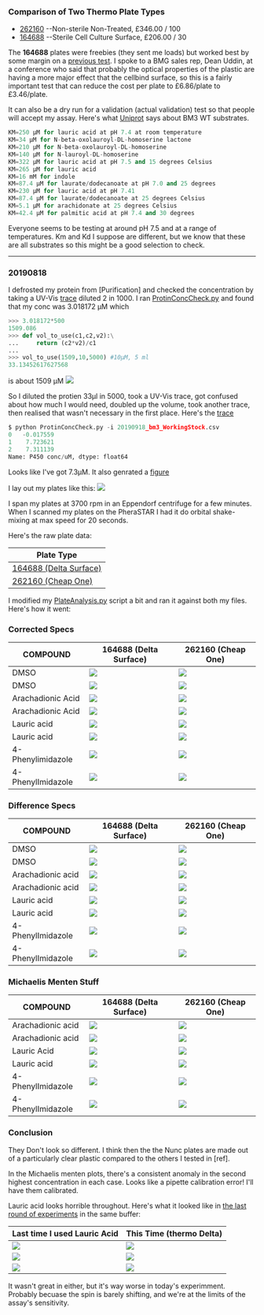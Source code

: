 ### Comparison of Two Thermo Plate Types
* [262160](https://www.thermofisher.com/order/catalog/product/262160?SID=srch-hj-262160) --Non-sterile	Non-Treated, £346.00 / 100
*   [164688](https://www.thermofisher.com/order/catalog/product/164688?SID=srch-hj-164688) --Sterile	Cell Culture Surface, £206.00 / 30

The **164688** plates were freebies (they sent me loads) but worked best by some
margin on a [previous
test](201906_PlateAssayDevelopment/11_Validation/readme.md). I spoke to a BMG
sales rep, Dean Uddin, at a conference who said that probably the optical
properties of the plastic are having a more major effect that the cellbind
surface, so this is a fairly important test that can reduce the cost per plate
to £6.86/plate to £3.46/plate.

It can also be a dry run for a validation (actual validation) test so that people will accept my assay.
Here's what [Uniprot](https://www.uniprot.org/uniprot/P14779) says about BM3 WT substrates.

```python
KM=250 µM for lauric acid at pH 7.4 at room temperature
KM=34 µM for N-beta-oxolauroyl-DL-homoserine lactone
KM=210 µM for N-beta-oxolauroyl-DL-homoserine
KM=140 µM for N-lauroyl-DL-homoserine
KM=322 µM for lauric acid at pH 7.5 and 15 degrees Celsius
KM=265 µM for lauric acid
KM=16 mM for indole
KM=87.4 µM for laurate/dodecanoate at pH 7.0 and 25 degrees
KM=230 µM for lauric acid at pH 7.41
KM=87.4 µM for laurate/dodecanoate at 25 degrees Celsius
KM=5.1 µM for arachidonate at 25 degrees Celsius
KM=42.4 µM for palmitic acid at pH 7.4 and 30 degrees
```

Everyone seems to be testing at around pH 7.5 and at a range of temperatures. Km and Kd I suppose are different, but we know that these are all substrates so this might be a good selection to check.

**********
### 20190818
I defrosted my protein from [Purification] and checked the concentration by taking a UV-Vis [trace](20190918_bm3ConcCheck.csv) diluted 2 in 1000. I ran [ProtinConcCheck.py](ProtinConcCheck.py) and found that my conc was 3.018172 µM which
```python
>>> 3.018172*500
1509.086
>>> def vol_to_use(c1,c2,v2):\
...     return (c2*v2)/c1
...
>>> vol_to_use(1509,10,5000) #10µM, 5 ml
33.13452617627568
```
is about 1509 µM
![](20190918_bm3ConcCheck.png)

So I diluted the protien 33µl in 5000, took a UV-Vis trace, got confused about how much I would need, doubled up the volume, took another trace, then realised that wasn't necessary in the first place. Here's the [trace](20190918_bm3_WorkingStock.csv)
```python
$ python ProtinConcCheck.py -i 20190918_bm3_WorkingStock.csv
0   -0.017559
1    7.723621
2    7.311139
Name: P450 conc/uM, dtype: float64
```
Looks like I've got 7.3µM. It also genrated a [figure](20190918_bm3_WorkingStock.csvPlot.png)

I lay out my plates like this:
![](assets/readme-891ec51f.png)

I span my plates at 3700 rpm in an Eppendorf centrifuge for a few minutes. When I scanned my plates on the PheraSTAR I had it do orbital shake-mixing at max speed for 20 seconds.

Here's the raw plate data:

|Plate Type|
|------|
|[164688 (Delta Surface)](20190918_ThermoDelta.CSV)|
|[262160 (Cheap One)](20190918_ThermoCheap.CSV)

I modified my [PlateAnalysis.py](PlateAnalysis.py) script a bit and ran it against both my files. Here's how it went:

### Corrected Specs
|COMPOUND|164688 (Delta Surface)|262160 (Cheap One)|
|-------|------------|-----|
|DMSO|![](BM3_WT_Spectra___20190918_ThermoDelta.CSVDMSO_1_Corrected_Spectra_PM.png)|![](BM3_WT_Spectra___20190918_ThermoCheap.CSVDMSO_1_Corrected_Spectra_PM.png)|
|DMSO|![](BM3_WT_Spectra___20190918_ThermoDelta.CSVDMSO_2_Corrected_Spectra_PM.png)|![](BM3_WT_Spectra___20190918_ThermoCheap.CSVDMSO_2_Corrected_Spectra_PM.png)|
|Arachadionic Acid|![](BM3_WT_Spectra___20190918_ThermoDelta.CSVArachadionic_acid_1_Corrected_Spectra_PM.png)|![](BM3_WT_Spectra___20190918_ThermoCheap.CSVArachadionic_acid_1_Corrected_Spectra_PM.png)|
|Arachadionic Acid|![](BM3_WT_Spectra___20190918_ThermoDelta.CSVArachadionic_acid_2_Corrected_Spectra_PM.png)|![](BM3_WT_Spectra___20190918_ThermoCheap.CSVArachadionic_acid_2_Corrected_Spectra_PM.png)|
|Lauric acid|![](BM3_WT_Spectra___20190918_ThermoDelta.CSVLauric_acid_1_Corrected_Spectra_PM.png)|![](BM3_WT_Spectra___20190918_ThermoCheap.CSVLauric_acid_1_Corrected_Spectra_PM.png)|
|Lauric acid|![](BM3_WT_Spectra___20190918_ThermoDelta.CSVLauric_acid_2_Corrected_Spectra_PM.png)|![](BM3_WT_Spectra___20190918_ThermoCheap.CSVLauric_acid_2_Corrected_Spectra_PM.png)|
|4-Phenylimidazole|![](BM3_WT_Spectra___20190918_ThermoDelta.CSV4-PhenylImidazole_1_Corrected_Spectra_PM.png)|![](BM3_WT_Spectra___20190918_ThermoCheap.CSV4-PhenylImidazole_1_Corrected_Spectra_PM.png)|
|4-PhenylImidazole|![](BM3_WT_Spectra___20190918_ThermoDelta.CSVPhenylImidazole_2_Corrected_Spectra_PM.png)|![](BM3_WT_Spectra___20190918_ThermoCheap.CSVPhenylImidazole_2_Corrected_Spectra_PM.png)|

### Difference Specs

|COMPOUND|164688 (Delta Surface)|262160 (Cheap One)|
|-------|------------|-----|
|DMSO|![](BM3_WT_Difference_Spectra___20190918_ThermoDelta.CSVDMSO_1_Difference_Spectra_PM.png)|![](BM3_WT_Difference_Spectra___20190918_ThermoCheap.CSVDMSO_1_Difference_Spectra_PM.png)|
|DMSO|![](BM3_WT_Difference_Spectra___20190918_ThermoDelta.CSVDMSO_2_Difference_Spectra_PM.png)|![](BM3_WT_Difference_Spectra___20190918_ThermoCheap.CSVDMSO_2_Difference_Spectra_PM.png)|
|Arachadionic acid|![](BM3_WT_Difference_Spectra___20190918_ThermoDelta.CSVArachadionic_acid_1_Difference_Spectra_PM.png)|![](BM3_WT_Difference_Spectra___20190918_ThermoCheap.CSVArachadionic_acid_1_Difference_Spectra_PM.png)|
|Arachadionic acid|![](BM3_WT_Difference_Spectra___20190918_ThermoDelta.CSVArachadionic_acid_2_Difference_Spectra_PM.png)|![](BM3_WT_Difference_Spectra___20190918_ThermoCheap.CSVArachadionic_acid_2_Difference_Spectra_PM.png)|
|Lauric acid|![](BM3_WT_Difference_Spectra___20190918_ThermoDelta.CSVLauric_acid_1_Difference_Spectra_PM.png)|![](BM3_WT_Difference_Spectra___20190918_ThermoCheap.CSVLauric_acid_1_Difference_Spectra_PM.png)|
|Lauric acid|![](BM3_WT_Difference_Spectra___20190918_ThermoDelta.CSVLauric_acid_2_Difference_Spectra_PM.png)|![](BM3_WT_Difference_Spectra___20190918_ThermoCheap.CSVLauric_acid_2_Difference_Spectra_PM.png)|
|4-PhenylImidazole|![](BM3_WT_Difference_Spectra___20190918_ThermoDelta.CSV4-PhenylImidazole_1_Difference_Spectra_PM.png)|![](BM3_WT_Difference_Spectra___20190918_ThermoCheap.CSV4-PhenylImidazole_1_Difference_Spectra_PM.png)|
|4-PhenylImidazole|![](BM3_WT_Difference_Spectra___20190918_ThermoDelta.CSVPhenylImidazole_2_Difference_Spectra_PM.png)|![](BM3_WT_Difference_Spectra___20190918_ThermoCheap.CSVPhenylImidazole_2_Difference_Spectra_PM.png)|

### Michaelis Menten Stuff
|COMPOUND|164688 (Delta Surface)|262160 (Cheap One)|
|-------|------------|-----|
|Arachadionic acid|![](BM3_WT_Michaelis_Menten__20190918_ThermoDelta.CSVArachadionic_acid_1_Michaelis_Menten_PM.png)|![](BM3_WT_Michaelis_Menten__20190918_ThermoCheap.CSVArachadionic_acid_1_Michaelis_Menten_PM.png)|
|Arachadionic acid|![](BM3_WT_Michaelis_Menten__20190918_ThermoDelta.CSVArachadionic_acid_2_Michaelis_Menten_PM.png)|![](BM3_WT_Michaelis_Menten__20190918_ThermoCheap.CSVArachadionic_acid_2_Michaelis_Menten_PM.png)|
|Lauric Acid|![](BM3_WT_Michaelis_Menten__20190918_ThermoDelta.CSVLauric_acid_1_Michaelis_Menten_PM.png)|![](BM3_WT_Michaelis_Menten__20190918_ThermoCheap.CSVLauric_acid_1_Michaelis_Menten_PM.png)|
|Lauric acid|![](BM3_WT_Michaelis_Menten__20190918_ThermoDelta.CSVLauric_acid_2_Michaelis_Menten_PM.png)|![](BM3_WT_Michaelis_Menten__20190918_ThermoCheap.CSVLauric_acid_2_Michaelis_Menten_PM.png)|
|4-PhenylImidazole|![](BM3_WT_Michaelis_Menten__20190918_ThermoDelta.CSV4-PhenylImidazole_1_Michaelis_Menten_PM.png)|![](BM3_WT_Michaelis_Menten__20190918_ThermoCheap.CSV4-PhenylImidazole_1_Michaelis_Menten_PM.png)|
|4-PhenylImidazole|![](BM3_WT_Michaelis_Menten__20190918_ThermoDelta.CSVPhenylImidazole_2_Michaelis_Menten_PM.png)|![](BM3_WT_Michaelis_Menten__20190918_ThermoCheap.CSVPhenylImidazole_2_Michaelis_Menten_PM.png)

### Conclusion
They Don't look so different. I think then the the Nunc plates are made out of a particularly clear plastic compared to the others I tested in [ref].

In the Michaelis menten plots, there's a consistent anomaly in the second highest concentration in each case. Looks like a pipette calibration error! I'll have them calibrated.

Lauric acid looks horrible throughout.
Here's what it looked like in [the last round of experiments](201906_PlateAssayDevelopment/11_Validation/readme.md) in the same buffer:

|Last time I used Lauric Acid|This Time (thermo Delta)|
|--------------|--------|
|![](assets/readme-92b545ae.png)|![](BM3_WT_Spectra___20190918_ThermoDelta.CSVLauric_acid_1_Corrected_Spectra_PM.png)|
|![](assets/readme-87af179d.png)|![](BM3_WT_Difference_Spectra___20190918_ThermoDelta.CSVLauric_acid_2_Difference_Spectra_PM.png)|
|![](assets/readme-d5f43b0d.png)|![](BM3_WT_Michaelis_Menten__20190918_ThermoDelta.CSVLauric_acid_2_Michaelis_Menten_PM.png)|

It wasn't great in either, but it's way worse in today's experimment. Probably becuase the spin is barely shifting, and we're at the limits of the assay's sensitivity.
